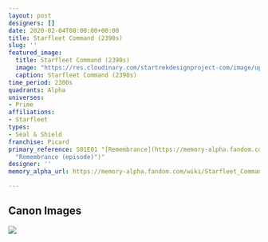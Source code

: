 ```yaml
---
layout: post
designers: []
date: 2020-02-04T08:00:00+00:00
title: Starfleet Command (2390s)
slug: ''
featured_image:
  title: Starfleet Command (2390s)
  image: "https://res.cloudinary.com/startrekdesignproject-com/image/upload/v1580844849/StarfleetCommand2390s.png"
  caption: Starfleet Command (2390s)
time_period: 2300s
quadrants: Alpha
universes:
- Prime
affiliations:
- Starfleet
types:
- Seal & Shield
franchise: Picard
primary_reference: S01E01 "[Remembrance](https://memory-alpha.fandom.com/wiki/Remembrance_(episode)
  "Remembrance (episode)")"
designer: ''
memory_alpha_url: https://memory-alpha.fandom.com/wiki/Starfleet_Command

---
```

## Canon Images

![](https://res.cloudinary.com/startrekdesignproject-com/image/upload/v1580844849/Starfleet-Command_PCD1x1.jpg)